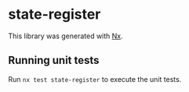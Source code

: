 # state-register

This library was generated with [Nx](https://nx.dev).

## Running unit tests

Run `nx test state-register` to execute the unit tests.
